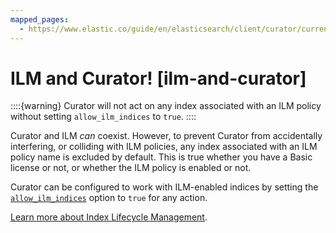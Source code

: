 ```yaml
---
mapped_pages:
  - https://www.elastic.co/guide/en/elasticsearch/client/curator/current/ilm-and-curator.html
---
```


# ILM and Curator! [ilm-and-curator]

::::{warning}
Curator will not act on any index associated with an ILM policy without setting `allow_ilm_indices` to `true`.
::::


Curator and ILM *can* coexist. However, to prevent Curator from accidentally interfering, or colliding with ILM policies, any index associated with an ILM policy name is excluded by default. This is true whether you have a Basic license or not, or whether the ILM policy is enabled or not.

Curator can be configured to work with ILM-enabled indices by setting the [`allow_ilm_indices`](/reference/option_allow_ilm.md) option to `true` for any action.

[Learn more about Index Lifecycle Management](https://www.elastic.co/guide/en/elasticsearch/reference/8.15/index-lifecycle-management.html).

